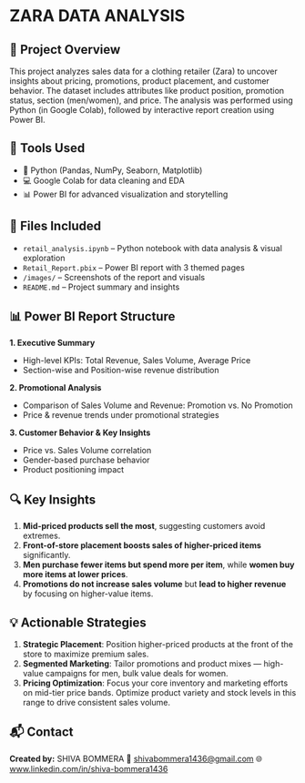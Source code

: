 # ZARA DATA ANALYSIS
## 📌 Project Overview

This project analyzes sales data for a clothing retailer (Zara) to uncover insights about pricing, promotions, product placement, and customer behavior. The dataset includes attributes like product position, promotion status, section (men/women), and price. The analysis was performed using Python (in Google Colab), followed by interactive report creation using Power BI.

## 📂 Tools Used

- 🐍 Python (Pandas, NumPy, Seaborn, Matplotlib)
- 💻 Google Colab for data cleaning and EDA
- 📊 Power BI for advanced visualization and storytelling

## 📁 Files Included

- `retail_analysis.ipynb` – Python notebook with data analysis & visual exploration  
- `Retail_Report.pbix` – Power BI report with 3 themed pages  
- `/images/` – Screenshots of the report and visuals  
- `README.md` – Project summary and insights  

## 📊 Power BI Report Structure

**1. Executive Summary**
   - High-level KPIs: Total Revenue, Sales Volume, Average Price
   - Section-wise and Position-wise revenue distribution

**2. Promotional Analysis**
   - Comparison of Sales Volume and Revenue: Promotion vs. No Promotion
   - Price & revenue trends under promotional strategies

**3. Customer Behavior & Key Insights**
   - Price vs. Sales Volume correlation
   - Gender-based purchase behavior
   - Product positioning impact

## 🔍 Key Insights

1. **Mid-priced products sell the most**, suggesting customers avoid extremes.
2. **Front-of-store placement boosts sales of higher-priced items** significantly.
3. **Men purchase fewer items but spend more per item**, while **women buy more items at lower prices**.
4. **Promotions do not increase sales volume** but **lead to higher revenue** by focusing on higher-value items.


## 💡 Actionable Strategies

1. **Strategic Placement**: Position higher-priced products at the front of the store to maximize premium sales.
2. **Segmented Marketing**: Tailor promotions and product mixes — high-value campaigns for men, bulk value deals for women.
3. **Pricing Optimization**: Focus your core inventory and marketing efforts on mid-tier price bands. Optimize product variety and stock levels in this range to drive consistent sales volume.

## 📬 Contact

**Created by:** SHIVA BOMMERA 
📧 shivabommera1436@gmail.com
🌐 www.linkedin.com/in/shiva-bommera1436
